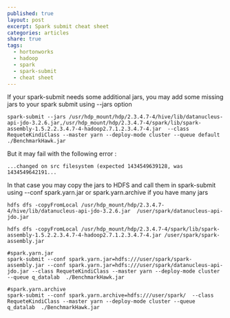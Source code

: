```yaml
---
published: true
layout: post
excerpt: Spark submit cheat sheet
categories: articles
share: true
tags:
  - hortonworks
  - hadoop
  - spark
  - spark-submit
  - cheat sheet
---
```

If your spark-submit needs some additional jars, you may add some missing jars to your spark submit using --jars option
```shell
spark-submit --jars /usr/hdp_mount/hdp/2.3.4.7-4/hive/lib/datanucleus-api-jdo-3.2.6.jar,/usr/hdp_mount/hdp/2.3.4.7-4/spark/lib/spark-assembly-1.5.2.2.3.4.7-4-hadoop2.7.1.2.3.4.7-4.jar  --class RequeteKindiClass --master yarn --deploy-mode cluster --queue default ./BenchmarkHawk.jar
```

But it may fail with the following error : 
```shell
...changed on src filesystem (expected 1434549639128, was 1434549642191...
```

In that case you may copy the jars to HDFS and call them in spark-submit using --conf spark.yarn.jar or spark.yarn.archive if you have many jars
```shell
hdfs dfs -copyFromLocal /usr/hdp_mount/hdp/2.3.4.7-4/hive/lib/datanucleus-api-jdo-3.2.6.jar  /user/spark/datanucleus-api-jdo.jar

hdfs dfs -copyFromLocal /usr/hdp_mount/hdp/2.3.4.7-4/spark/lib/spark-assembly-1.5.2.2.3.4.7-4-hadoop2.7.1.2.3.4.7-4.jar /user/spark/spark-assembly.jar 

#spark.yarn.jar
spark-submit --conf spark.yarn.jar=hdfs:///user/spark/spark-assembly.jar --conf spark.yarn.jar=hdfs:///user/spark/datanucleus-api-jdo.jar --class RequeteKindiClass --master yarn --deploy-mode cluster --queue q_datalab  ./BenchmarkHawk.jar

#spark.yarn.archive
spark-submit --conf spark.yarn.archive=hdfs:///user/spark/  --class RequeteKindiClass --master yarn --deploy-mode cluster --queue q_datalab  ./BenchmarkHawk.jar
```
